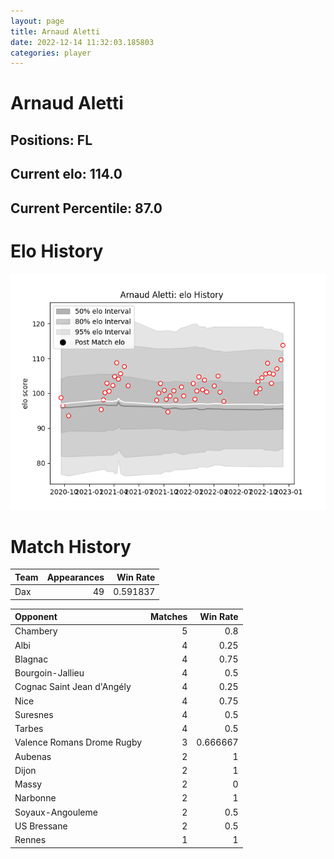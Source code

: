 ```yaml
---  
layout: page  
title: Arnaud Aletti  
date: 2022-12-14 11:32:03.185803  
categories: player  
---
```

# Arnaud Aletti

## Positions: FL

## Current elo: 114.0

## Current Percentile: 87.0

# Elo History


![elo history](history_ArnaudAletti.png)
# Match History


| Team   |   Appearances |   Win Rate |
|:-------|--------------:|-----------:|
| Dax    |            49 |   0.591837 |

| Opponent                   |   Matches |   Win Rate |
|:---------------------------|----------:|-----------:|
| Chambery                   |         5 |   0.8      |
| Albi                       |         4 |   0.25     |
| Blagnac                    |         4 |   0.75     |
| Bourgoin-Jallieu           |         4 |   0.5      |
| Cognac Saint Jean d'Angély |         4 |   0.25     |
| Nice                       |         4 |   0.75     |
| Suresnes                   |         4 |   0.5      |
| Tarbes                     |         4 |   0.5      |
| Valence Romans Drome Rugby |         3 |   0.666667 |
| Aubenas                    |         2 |   1        |
| Dijon                      |         2 |   1        |
| Massy                      |         2 |   0        |
| Narbonne                   |         2 |   1        |
| Soyaux-Angouleme           |         2 |   0.5      |
| US Bressane                |         2 |   0.5      |
| Rennes                     |         1 |   1        |